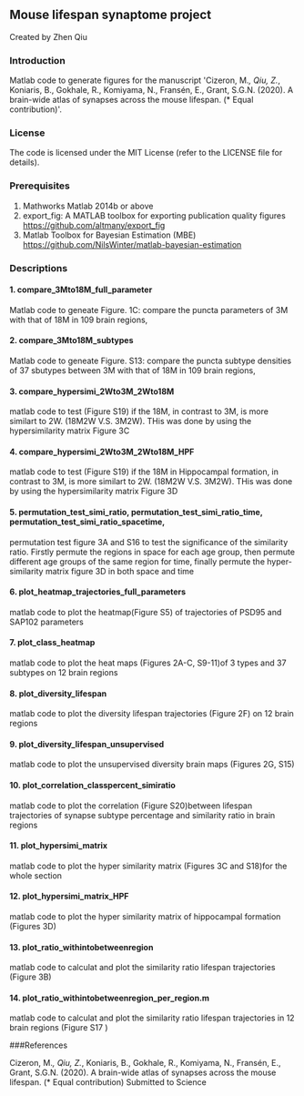 ## Mouse lifespan synaptome project

Created by Zhen Qiu


### Introduction
Matlab code to generate figures for the manuscript 'Cizeron, M.*, Qiu, Z.*, Koniaris, B., Gokhale, R., Komiyama, N., Fransén, E., Grant, S.G.N. (2020). A brain-wide atlas of synapses across the mouse lifespan. (* Equal contribution)'.  



### License
The code  is licensed  under the MIT License (refer to the LICENSE file for details).


### Prerequisites
1. Mathworks Matlab 2014b or above
2. export_fig: A MATLAB toolbox for exporting publication quality figures https://github.com/altmany/export_fig
3. Matlab Toolbox for Bayesian Estimation (MBE) https://github.com/NilsWinter/matlab-bayesian-estimation


### Descriptions
#### 1. compare_3Mto18M_full_parameter
Matlab code to geneate Figure. 1C: compare the puncta parameters of 3M with that of 18M in 109 brain regions, 
#### 2. compare_3Mto18M_subtypes
Matlab code to geneate Figure. S13: compare the puncta subtype densities of 37 sbutypes between 3M with that of 18M in 109 brain regions, 
#### 3. compare_hypersimi_2Wto3M_2Wto18M 
matlab code to test (Figure S19) if the 18M, in contrast to 3M, is more similart to 2W. (18M2W V.S. 3M2W). THis was done by using the hypersimilarity matrix Figure 3C
#### 4. compare_hypersimi_2Wto3M_2Wto18M_HPF
matlab code to test (Figure S19) if the 18M in Hippocampal formation, in contrast to 3M, is more similart to 2W. (18M2W V.S. 3M2W). THis was done by using the hypersimilarity matrix Figure 3D
#### 5. permutation_test_simi_ratio, permutation_test_simi_ratio_time, permutation_test_simi_ratio_spacetime, 
permutation test figure 3A and S16 to test the significance of the similarity ratio. Firstly permute the regions  in space for each age group, then permute different age groups of the same region for time, finally permute the hyper-similarity matrix figure 3D in both space and time
#### 6. plot_heatmap_trajectories_full_parameters
matlab code to plot the heatmap(Figure S5) of trajectories of PSD95 and SAP102 parameters 
#### 7. plot_class_heatmap
matlab code to plot the heat maps (Figures 2A-C, S9-11)of 3 types and 37 subtypes on 12 brain regions
#### 8. plot_diversity_lifespan
matlab code to plot the diversity lifespan trajectories (Figure 2F) on 12 brain regions
#### 9. plot_diversity_lifespan_unsupervised
matlab code to  plot the unsupervised diversity brain maps (Figures 2G, S15)
#### 10. plot_correlation_classpercent_simiratio
matlab code to plot the correlation (Figure S20)between lifespan trajectories of synapse subtype percentage and similarity ratio in brain  regions 
#### 11. plot_hypersimi_matrix
matlab code to plot the hyper similarity matrix (Figures 3C and S18)for the whole section
#### 12. plot_hypersimi_matrix_HPF
matlab code to plot the hyper similarity matrix of hippocampal formation (Figures 3D)
#### 13. plot_ratio_withintobetweenregion
matlab code to calculat and plot the similarity ratio lifespan trajectories (Figure 3B)
#### 14. plot_ratio_withintobetweenregion_per_region.m
matlab code to calculat and plot the similarity ratio lifespan trajectories in 12 brain regions (Figure S17 )


###References

Cizeron, M.*, Qiu, Z.*, Koniaris, B., Gokhale, R., Komiyama, N., Fransén, E., Grant, S.G.N. (2020). A brain-wide atlas of synapses across the mouse lifespan. (* Equal contribution) Submitted to Science
